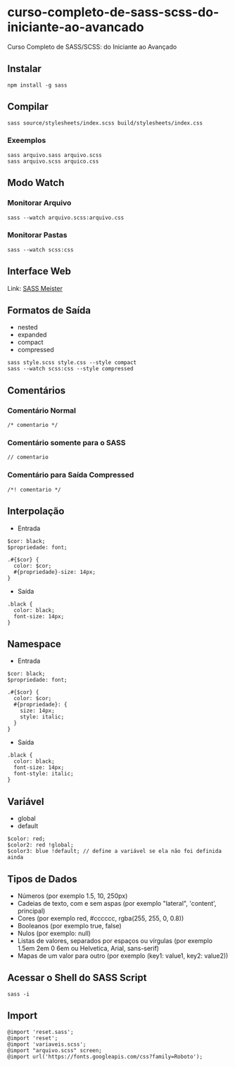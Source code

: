 # curso-completo-de-sass-scss-do-iniciante-ao-avancado
 Curso Completo de SASS/SCSS: do Iniciante ao Avançado


## Instalar

```
npm install -g sass
```

## Compilar

```
sass source/stylesheets/index.scss build/stylesheets/index.css
```

### Exeemplos
```
sass arquivo.sass arquivo.scss
sass arquivo.scss arquico.css
```

## Modo Watch

### Monitorar Arquivo

```
sass --watch arquivo.scss:arquivo.css 
```

### Monitorar Pastas

```
sass --watch scss:css 
```

## Interface Web

Link: [SASS Meister](https://www.sassmeister.com/)

## Formatos de Saída

- nested
- expanded
- compact
- compressed

```
sass style.scss style.css --style compact
sass --watch scss:css --style compressed
```

## Comentários

### Comentário Normal
```
/* comentario */
```

### Comentário somente para o SASS
```
// comentario
```

### Comentário para Saída Compressed

```
/*! comentario */
```

## Interpolação

- Entrada

```
$cor: black;
$propriedade: font;

.#{$cor} {
  color: $cor;
  #{propriedade}-size: 14px;
}
```

- Saída

```
.black {
  color: black;
  font-size: 14px;
}
```

## Namespace

- Entrada

```
$cor: black;
$propriedade: font;

.#{$cor} {
  color: $cor;
  #{propriedade}: {
    size: 14px;
    style: italic;
  }
}
```

- Saída

```
.black {
  color: black;
  font-size: 14px;
  font-style: italic;
}
```

## Variável

- global
- default

```
$color: red;
$color2: red !global;
$color3: blue !default; // define a variável se ela não foi definida ainda
```

## Tipos de Dados
- Números (por exemplo 1.5, 10, 250px)
- Cadeias de texto, com e sem aspas (por exemplo "lateral", 'content', principal)
- Cores (por exemplo red, #cccccc, rgba(255, 255, 0, 0.8))
- Booleanos (por exemplo true, false)
- Nulos (por exemplo: null)
- Listas de valores, separados por espaços ou vírgulas (por exemplo 1.5em 2em 0 6em ou Helvetica, Arial, sans-serif)
- Mapas de um valor para outro (por exemplo (key1: value1, key2: value2))


## Acessar o Shell do SASS Script

```
sass -i
```

## Import

```
@import 'reset.sass';
@import 'reset';
@import 'variaveis.scss';
@import "arquivo.scss" screen;
@import url('https://fonts.googleapis.com/css?family=Roboto');
```